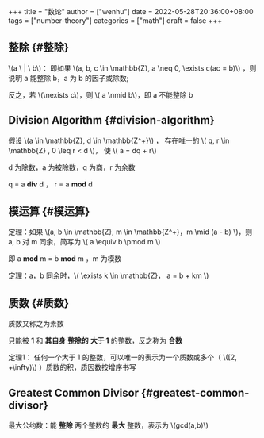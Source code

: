 +++
title = "数论"
author = ["wenhu"]
date = 2022-05-28T20:36:00+08:00
tags = ["number-theory"]
categories = ["math"]
draft = false
+++

## 整除 {#整除}

\\(a \ | \  b\\)： 即如果  \\(a, b, c \in \mathbb{Z}, a \neq 0, \exists c(ac = b)\\) ，则说明 a 能整除 b，a 为 b 的因子或除数;

反之，若 \\(\nexists c\\)，则 \\( a \nmid b\\)，即 a 不能整除 b


## Division Algorithm {#division-algorithm}

假设 \\(a \in \mathbb{Z}, d \in \mathbb{Z^+}\\) ， 存在唯一的 \\( q, r \in \mathbb{Z} ,  0 \leq r < d \\)， 使 \\( a = dq + r\\)

d 为除数，a 为被除数，q 为商，r 为余数

q =  a **div** d ， r = a **mod** d


## 模运算 {#模运算}

定理：如果 \\(a, b \in \mathbb{Z}, m \in \mathbb{Z^+}，m \mid (a - b)  \\)，则 a, b 对 m 同余，简写为 \\( a \equiv b \pmod m \\)

即 a **mod** m = b **mod** m ，m 为模数

定理：a，b 同余时，\\( \exists k \in \mathbb{Z}， a = b + km \\)


## 质数 {#质数}

质数又称之为素数

只能被 **1** 和 **其自身** **整除的** **大于 1** 的整数，反之称为 **合数**

定理1： 任何一个大于 1 的整数，可以唯一的表示为一个质数或多个（ \\([2, +\infty)\\) ）质数的积，质因数按增序书写


## Greatest Common Divisor {#greatest-common-divisor}

最大公约数：能 **整除** 两个整数的 **最大** 整数，表示为 \\(gcd(a,b)\\)
